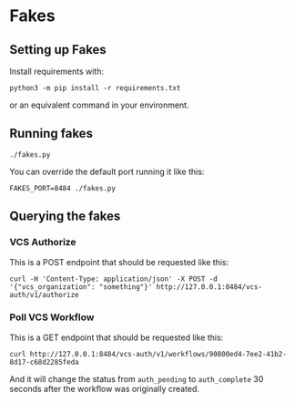 # Fakes

## Setting up Fakes

Install requirements with:

```
python3 -m pip install -r requirements.txt
```

or an equivalent command in your environment.

## Running fakes

```
./fakes.py
```

You can override the default port running it like this:

```
FAKES_PORT=8484 ./fakes.py
```

## Querying the fakes

### VCS Authorize

This is a POST endpoint that should be requested like this:

```
curl -H 'Content-Type: application/json' -X POST -d '{"vcs_organization": "something"}' http://127.0.0.1:8484/vcs-auth/v1/authorize
```

### Poll VCS Workflow

This is a GET endpoint that should be requested like this:

```
curl http://127.0.0.1:8484/vcs-auth/v1/workflows/90800ed4-7ee2-41b2-8d17-c68d2285feda
```

And it will change the status from `auth_pending` to `auth_complete` 30 seconds after the workflow was originally created.
